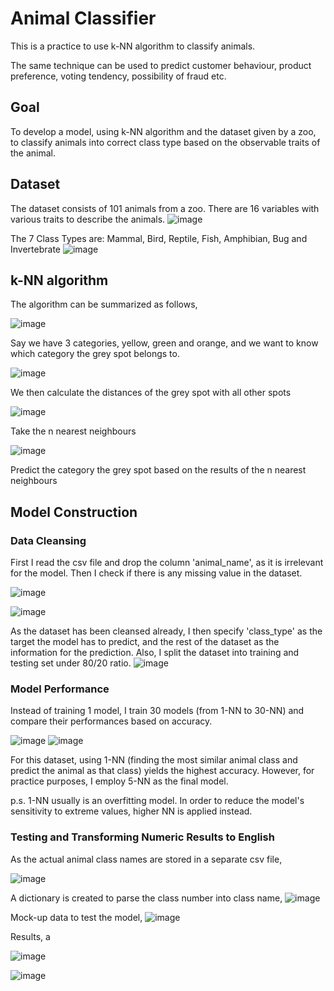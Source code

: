 # Animal Classifier

This is a practice to use k-NN algorithm to classify animals.

The same technique can be used to predict customer behaviour, product preference, voting tendency, possibility of fraud etc.

## **Goal**
To develop a model, using k-NN algorithm and the dataset given by a zoo, to classify animals into correct class type based on the observable traits of the animal.

## **Dataset**
The dataset consists of 101 animals from a zoo. There are 16 variables with various traits to describe the animals.
![image](https://user-images.githubusercontent.com/80243823/122639281-9d6e9100-d12b-11eb-91ba-25b8156122ce.png)

The 7 Class Types are: Mammal, Bird, Reptile, Fish, Amphibian, Bug and Invertebrate
![image](https://user-images.githubusercontent.com/80243823/122639347-ea526780-d12b-11eb-968a-b404ec45fe25.png)

## **k-NN algorithm**
The algorithm can be summarized as follows,

![image](https://user-images.githubusercontent.com/80243823/122639675-bed07c80-d12d-11eb-94e4-efa2135d8826.png)

Say we have 3 categories, yellow, green and orange, and we want to know which category the grey spot belongs to.

![image](https://user-images.githubusercontent.com/80243823/122639716-03f4ae80-d12e-11eb-88f2-76b45ddbe7ae.png)

We then calculate the distances of the grey spot with all other spots

![image](https://user-images.githubusercontent.com/80243823/122639739-2be41200-d12e-11eb-949d-dd2d85f120b6.png)

Take the n nearest neighbours

![image](https://user-images.githubusercontent.com/80243823/122639781-63eb5500-d12e-11eb-9725-267fadb3a93f.png)

Predict the category the grey spot based on the results of the n nearest neighbours

## **Model Construction**

### **Data Cleansing**

First I read the csv file and drop the column 'animal_name', as it is irrelevant for the model. Then I check if there is any missing value in the dataset.

![image](https://user-images.githubusercontent.com/80243823/122639875-01df1f80-d12f-11eb-8024-4d0dabfd4856.png)

![image](https://user-images.githubusercontent.com/80243823/122639958-67cba700-d12f-11eb-99ff-c1487e586ded.png)

As the dataset has been cleansed already, I then specify 'class_type' as the target the model has to predict, and the rest of the dataset as the information for the prediction.
Also, I split the dataset into training and testing set under 80/20 ratio.
![image](https://user-images.githubusercontent.com/80243823/122640117-40290e80-d130-11eb-83f0-1adcaec81112.png)


### **Model Performance**

Instead of training 1 model, I train 30 models (from 1-NN to 30-NN) and compare their performances based on accuracy.

![image](https://user-images.githubusercontent.com/80243823/122640198-b9c0fc80-d130-11eb-9f3b-d129b2cfd24c.png)
![image](https://user-images.githubusercontent.com/80243823/122640208-c80f1880-d130-11eb-8fbc-0f04f020550d.png)

For this dataset, using 1-NN (finding the most similar animal class and predict the animal as that class) yields the highest accuracy.
However, for practice purposes, I employ 5-NN as the final model.

p.s. 1-NN usually is an overfitting model. In order to reduce the model's sensitivity to extreme values, higher NN is applied instead.

### **Testing and Transforming Numeric Results to English**

As the actual animal class names are stored in a separate csv file, 

![image](https://user-images.githubusercontent.com/80243823/122639347-ea526780-d12b-11eb-968a-b404ec45fe25.png)

A dictionary is created to parse the class number into class name,
![image](https://user-images.githubusercontent.com/80243823/122642146-7c15a100-d13b-11eb-8301-f778b6c1b00d.png)

Mock-up data to test the model,
![image](https://user-images.githubusercontent.com/80243823/122642291-4329fc00-d13c-11eb-8818-c2320e1005d7.png)

Results,
a

![image](https://user-images.githubusercontent.com/80243823/122642339-9734e080-d13c-11eb-8aa5-50a27ee0ba9f.png)

![image](https://user-images.githubusercontent.com/80243823/122642347-a025b200-d13c-11eb-973b-e1b4e5e9cfc2.png)
